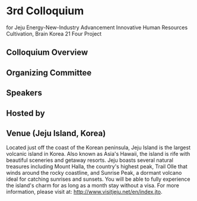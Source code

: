 # 3rd Colloquium 
for Jeju Energy-New-Industry Advancement Innovative Human Resources Cultivation, Brain Korea 21 Four Project

## Colloquium Overview


## Organizing Committee


## Speakers



## Hosted by


## Venue (Jeju Island, Korea)
Located just off the coast of the Korean peninsula, Jeju Island is the largest volcanic island in Korea. Also known as Asia's Hawaii, the island is rife with beautiful sceneries and getaway resorts. Jeju boasts several natural treasures including Mount Halla, the country's highest peak, Trail Olle that winds around the rocky coastline, and Sunrise Peak, a dormant volcano ideal for catching sunrises and sunsets. You will be able to fully experience the island's charm for as long as a month stay without a visa. For more information, please visit at: http://www.visitjeju.net/en/index.jto. 



